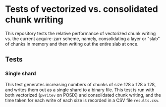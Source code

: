 # Tests of vectorized vs. consolidated chunk writing

This repository tests the relative performance of vectorized chunk writing vs. the current acquire-zarr scheme, namely,
consolidating a layer or "slab" of chunks in memory and then writing out the entire slab at once.

## Tests

### Single shard

This test generates increasing numbers of chunks of size 128 x 128 x 128, and writes them out as a single shard to a
binary file.
This test is run with both vectorized (`pwritev` on POSIX) and consolidated chunk writing, and the time taken for each
write of each size is recorded in a CSV file `results.csv`.